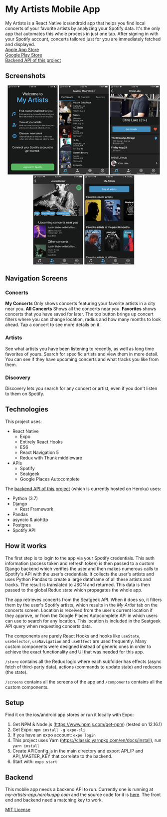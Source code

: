 
# My Artists Mobile App
My Artists is a React Native ios/android app that helps you find local concerts of your favorite artists by analyzing your Spotify data. It's the only app that automates this whole process in just one tap. After signing in with your Spotify account, concerts tailored just for you are immediately fetched and displayed.
<br/>
[Apple App Store](https://apps.apple.com/us/app/my-artists-only/id1525832462)
<br/>
[Google Play Store](https://play.google.com/store/apps/details?id=xilernet.myartists)
<br/>
[Backend API of this project](https://github.com/samkovaly/SpotifyAPIMusicProfile)

## Screenshots
<p align="center">
<img src="/screenshots/login.PNG" width="160">
<img src="/screenshots/concerts-my.PNG" width="160">
<img src="/screenshots/concerts-detail-2.PNG" width="160">
<img src="/screenshots/artist-detail-upcoming.PNG" width="160">
<img src="/screenshots/artists-1.PNG" width="160">
</p>

## Navigation Screens
### Concerts
**My Concerts** Only shows concerts featuring your favorite artists in a city near you. **All Concerts** Shows all the concerts near you. **Favorites** shows concerts that you have saved for later. The top button brings up concert filters where you can change location, radius and how many months to look ahead. Tap a concert to see more details on it.

### Artists
See what artists you have been listening to recently, as well as long time favorites of yours. Search for specific artists and view them in more detail. You can see if they have upcoming concerts and what tracks you like from them.

### Discovery
Discovery lets you search for any concert or artist, even if you don't listen to them on Spotify.


## Technologies
This project uses:
* React Native
    * Expo
    * Entirely React Hooks
    * ES6
    * React Navigation 5
    * Redux with Thunk middleware
* APIs
    * Spotify
    * Seatgeek
    * Google Places Autocomplete

The [backend API of this project](https://github.com/samkovaly/SpotifyAPIMusicProfile) (which is currently hosted on Heroku) uses:
* Python (3.7)
* Django
    * Rest Framework
* Pandas
* asyncio & aiohttp
* Postgres
* Spotify API


## How it works
The first step is to login to the app via your Spotify credentials. This auth information (access token and refresh token) is then passed to a custom Django backend which verifies the user and then makes numerous calls to Spotify's API with the user's credentials. It collects the user's artists and uses Python Pandas to create a large dataframe of all these artists and tracks. The result is translated to JSON and returned. This data is then passed to the global Redux state which propagates the whole app.

The app retrieves concerts from the Seatgeek API. When it does so, it filters them by the user's Spotify artists, which results in the *My Artist* tab on the concerts screen. Location is received from the user's current location if they approve, or from the Google Places Autocomplete API in which users can use to search for any location. This location is included in the Seatgeek API query when requesting concerts data.

The components are purely React Hooks and hooks like `useState`, `useSelector`, `useNavigation` and `useEffect` are used frequently. Many custom components were designed instead of generic ones in order to achieve the exact functionality and UI that was needed for this app.

`/store` contains all the Redux logic where each subfolder has effects (async fetch of third-party data), actions (commands to update state) and reducers (the state).

`/screens` contains all the screens of the app and `/components` contains all the custom components.


## Setup
Find it on the ios/android app stores or run it locally with Expo:
1. Get NPM & Node.js (https://www.npmjs.com/get-npm) (tested on 12.16.1)
2. Get Expo: ```npm install -g expo-cli```
3. If you have an expo account: ```expo login```
4. This project uses Yarn (https://classic.yarnpkg.com/en/docs/install), run ```yarn install```
5. Create APIConfig.js in the main directory and export API_IP and API_MASTER_KEY that correlate to the backend.
6. Start with: ```expo start```

## Backend
This mobile app needs a backend API to run. Currently one is running at *my-artists-app.herokuapp.com* and the source code for it is [here](https://github.com/samkovaly/SpotifyAPIMusicProfile). The front end and backend need a matching key to work.

[MIT License](/license)
